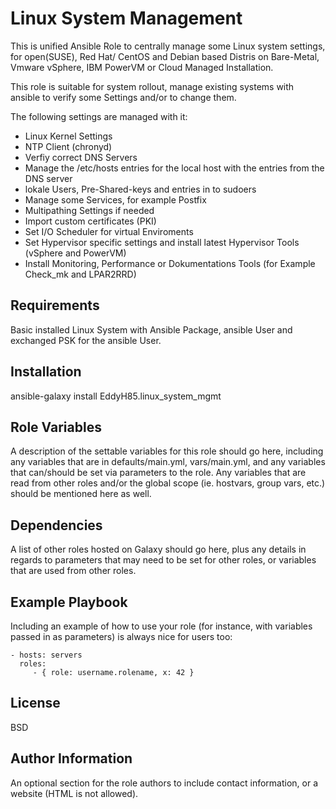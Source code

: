 Linux System Management
=========

This is unified Ansible Role to centrally manage some Linux system settings, for open(SUSE), Red Hat/ CentOS and Debian based Distris on Bare-Metal, Vmware vSphere, IBM PowerVM or Cloud Managed Installation.

This role is suitable for system rollout, manage existing systems with ansible to verify some Settings and/or to change them.

The following settings are managed with it:
- Linux Kernel Settings
- NTP Client (chronyd)
- Verfiy correct DNS Servers
- Manage the /etc/hosts entries for the local host with the entries from the DNS server
- lokale Users, Pre-Shared-keys and entries in to sudoers
- Manage some Services, for example Postfix
- Multipathing Settings if needed
- Import custom certificates (PKI)
- Set I/O Scheduler for virtual Enviroments
- Set Hypervisor specific settings and install latest Hypervisor Tools (vSphere and PowerVM)
- Install Monitoring, Performance or Dokumentations Tools (for Example Check_mk and LPAR2RRD)

Requirements
------------

Basic installed Linux System with Ansible Package, ansible User and exchanged PSK for the ansible User.

Installation
------------

ansible-galaxy install EddyH85.linux_system_mgmt

Role Variables
--------------

A description of the settable variables for this role should go here, including any variables that are in defaults/main.yml, vars/main.yml, and any variables that can/should be set via parameters to the role. Any variables that are read from other roles and/or the global scope (ie. hostvars, group vars, etc.) should be mentioned here as well.

Dependencies
------------

A list of other roles hosted on Galaxy should go here, plus any details in regards to parameters that may need to be set for other roles, or variables that are used from other roles.

Example Playbook
----------------

Including an example of how to use your role (for instance, with variables passed in as parameters) is always nice for users too:

    - hosts: servers
      roles:
         - { role: username.rolename, x: 42 }

License
-------

BSD

Author Information
------------------

An optional section for the role authors to include contact information, or a website (HTML is not allowed).
